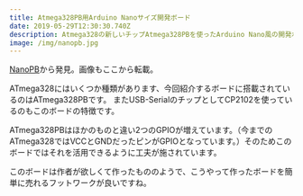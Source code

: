 ```yaml
---
title: Atmega328PB用Arduino Nanoサイズ開発ボード
date: 2019-05-29T12:30:30.740Z
description: Atmega328の新しいチップAtmega328PBを使ったArduino Nano風の開発ボードを紹介します。
image: /img/nanopb.jpg
---
```

[NanoPB](https://www.tindie.com/products/tomaskovacik/nanopb/)から発見。画像もここから転載。

ATmega328にはいくつか種類があります、今回紹介するボードに搭載されているのはATmega328PBです。
またUSB-SerialのチップとしてCP2102を使っているのもこのボードの特徴です。

ATmega328PBはほかのものと違い2つのGPIOが増えています。（今までのATmega328ではVCCとGNDだったピンがGPIOとなっています。）そのためこのボードではそれを活用できるように工夫が施されています。

このボードは作者が欲しくて作ったもののようで、こうやって作ったボードを簡単に売れるフットワークが良いですね。
